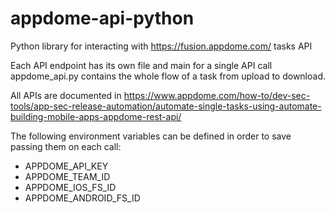 # appdome-api-python
Python library for interacting with https://fusion.appdome.com/ tasks API

Each API endpoint has its own file and main for a single API call
appdome_api.py contains the whole flow of a task from upload to download.

All APIs are documented in https://www.appdome.com/how-to/dev-sec-tools/app-sec-release-automation/automate-single-tasks-using-automate-building-mobile-apps-appdome-rest-api/

The following environment variables can be defined in order to save passing them on each call:

* APPDOME_API_KEY
* APPDOME_TEAM_ID
* APPDOME_IOS_FS_ID
* APPDOME_ANDROID_FS_ID
